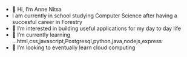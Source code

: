- 👋 Hi, I’m Anne Nitsa
- I am currently in school studying Computer Science after having a succesful career in Forestry
- 👀 I’m interested in building useful applications for my day to day life
- 🌱 I’m currently learning ...html,css,javascript,Postgresql,python,java,nodejs,express
- 💞️ I’m looking to eventually learn cloud computing
<!---
Hikern/Hikern is a ✨ special ✨ repository because its `README.md` (this file) appears on your GitHub profile.
You can click the Preview link to take a look at your changes.
--->
